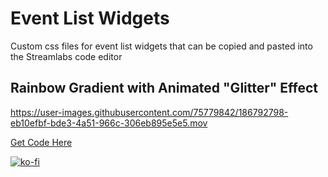 # Event List Widgets
Custom css files for event list widgets that can be copied and pasted into the Streamlabs code editor

## Rainbow Gradient with Animated "Glitter" Effect

https://user-images.githubusercontent.com/75779842/186792798-eb10efbf-bde3-4a51-966c-306eb895e5e5.mov

<a href="https://github.com/redstarblanket/event-list-widgets/blob/dank/rainbow-gradient.css" target="_blank">Get Code Here</a>

[![ko-fi](https://ko-fi.com/img/githubbutton_sm.svg)](https://ko-fi.com/O4O5BY0J2)



